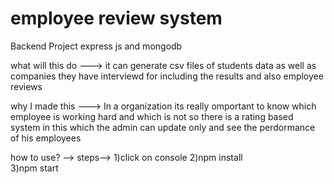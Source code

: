 # employee review system
Backend Project express js and mongodb




what will  this do --->
it can generate csv files of students data as well as companies they have interviewd for including the results and
also employee reviews

why I made this --->
In a organization its really omportant to know which employee is working hard and which is not 
so there is a rating based system in this which the admin can update only and see the perdormance of his employees 



how to use? -->
steps-->
1)click on console
2)npm install  
3)npm start
